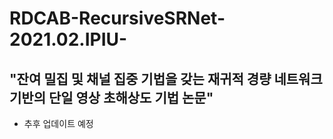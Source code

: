 # RDCAB-RecursiveSRNet-2021.02.IPIU-

"잔여 밀집 및 채널 집중 기법을 갖는 재귀적 경량 네트워크 기반의 단일 영상 초해상도 기법 논문"
----------------------------------------------------------------------------------------------------------
* 추후 업데이트 예정


